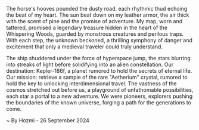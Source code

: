
The horse's hooves pounded the dusty road, each rhythmic thud echoing the beat of my heart. The sun beat down on my leather armor, the air thick with the scent of pine and the promise of adventure. My map, worn and tattered, promised a legendary treasure hidden in the heart of the Whispering Woods, guarded by monstrous creatures and perilous traps.  With each step, the unknown beckoned, a thrilling symphony of danger and excitement that only a medieval traveler could truly understand.

The ship shuddered under the force of hyperspace jump, the stars blurring into streaks of light before solidifying into an alien constellation.  Our destination: Kepler-186f, a planet rumored to hold the secrets of eternal life.  Our mission: retrieve a sample of the rare "Aetherium" crystal, rumored to hold the key to unlocking interdimensional travel.  The vastness of the cosmos stretched out before us, a playground of unfathomable possibilities, each star a portal to a new adventure.  We were pioneers, explorers pushing the boundaries of the known universe, forging a path for the generations to come. 

~ By Hozmi - 26 September 2024
